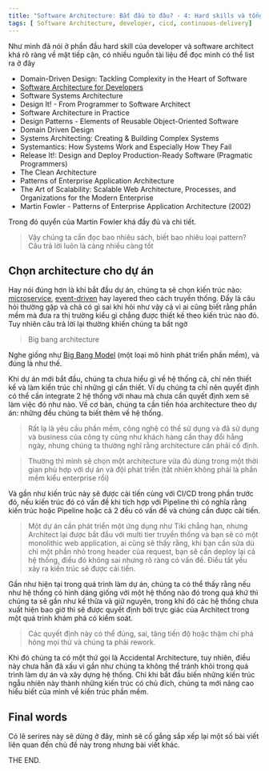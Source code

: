 ```yaml
---
title: "Software Architecture: Bắt đầu từ đâu? - 4: Hard skills và tổng kết"
tags: [ Software Architecture, developer, cicd, continuous-delivery]
---
```


Như mình đã nói ở phần đầu hard skill của developer và software architect khá rõ ràng về mặt tiếp cận, có nhiều nguồn
tài liệu để đọc mình có thể list ra ở đây

* Domain-Driven Design: Tackling Complexity in the Heart of Software
* [Software Architecture for Developers](https://leanpub.com/software-architecture-for-developers)
* Software Systems Architecture
* Design It! - From Programmer to Software Architect
* Software Architecture in Practice
* Design Patterns - Elements of Reusable Object-Oriented Software
* Domain Driven Design
* Systems Architecting: Creating & Building Complex Systems
* Systemantics: How Systems Work and Especially How They Fail
* Release It!: Design and Deploy Production-Ready Software (Pragmatic Programmers)
* The Clean Architecture
* Patterns of Enterprise Application Architecture
* The Art of Scalability: Scalable Web Architecture, Processes, and Organizations for the Modern Enterprise
* Martin Fowler - Patterns of Enterprise Application Architecture (2002)

Trong đó quyển của Martin Fowler khá đầy đủ và chi tiết.

> Vậy chúng ta cần đọc bao nhiêu sách, biết bao nhiêu loại pattern? Câu trả lời luôn là càng nhiều càng tốt

## Chọn architecture cho dự án

Hay nói đúng hơn là khi bắt đầu dự án, chúng ta sẽ chọn kiến trúc nào: [microservice](microservice), [event-driven](event-driven) hay layered theo cách
truyền thống.
Đấy là câu hỏi thường gặp và chả có gì sai khi hỏi như vậy cả vì ai cũng biết rằng phần mềm mà đưa ra thị trường kiểu gì
chẳng được thiết kế theo kiến trúc nào đó.
Tuy nhiên câu trả lời lại thường khiến chúng ta bất ngờ
> Big bang architecture

Nghe giống như [Big Bang Model](big-bang-model) (một loại mô hình phát triển phần mềm), và đúng là như thế.

Khi dự án mới bắt đầu, chúng ta chưa hiểu gì về hệ thống cả, chỉ nên thiết kế và làm kiến trúc chỉ những gì cần thiết.
Ví dụ chúng ta chỉ nên quyết định có thể cần integrate 2 hệ thống với nhau mà chưa cần quyết định xem sẽ làm việc đó như
nào. Về cơ bản, chúng ta cần tiến hóa architecture theo dự án: những đều chúng ta biết thêm về hệ thống.
> Rất lạ là yêu cầu phần mềm, công nghệ có thể sử dụng và đã sử dụng và business của công ty cũng như khách hàng cần
> thay đổi hằng ngày, nhưng chúng ta thường nghĩ rằng architecture cần phải cố định.

> Thường thì mình sẽ chọn một architecture vừa đủ dùng trong một thời gian phù hợp với dự án và đội phát triển (tất
> nhiên không phải là phần mềm kiểu enterprise rồi)

Và gần như kiến trúc này sẽ được cải tiến cùng với CI/CD trong phần trước đó, nếu kiến trúc đó có vấn đề khi tích hợp
với Pipeline thì có nghĩa rằng kiến trúc hoặc Pipeline hoặc cả 2 đều có vấn đề và chúng cần được cải tiến.

> Một dự án cần phát triển một ứng dụng như Tiki chẳng hạn, nhưng Architect lại được bắt đầu với multi tier truyền thống
> và bạn sẽ có một monolithic web application, ai cũng sẽ thấy rằng, khi bạn cần sửa dù chỉ một phần nhỏ trong header của
> request, bạn sẽ cần deploy lại cả hệ thống, điều đó không sai nhưng rõ ràng có vấn đề. Điều tất yếu xảy ra kiến trúc sẽ
> được cải tiến.

Gần như hiện tại trong quá trình làm dự án, chúng ta có thể thấy rằng nếu như hệ thống có hình dáng giống với một hệ
thống nào đó trong quá khứ thì chúng ta sẽ gần như kế thừa và giữ nguyên, trong khi đó các hệ thống chưa xuất hiện bao
giờ thì sẽ được quyết định bởi trực giác của Architect trong một quá trình khám phá có kiểm soát.
> Các quyết định này có thể đúng, sai, tăng tiến độ hoặc thậm chí phá hỏng mọi thứ và chúng ta phải rework.

Khi đó chúng ta có một thứ gọi là Accidental Architecture, tuy nhiên, điều này chưa hẳn đã xấu vì gần như chúng ta không
thể tránh khỏi trong quá trình làm dự án và xây dựng hệ thống. Chỉ khi bắt đầu biến những kiến trúc ngẫu nhiên này thành
những kiến trúc có chủ đích, chúng ta mới nâng cao hiểu biết của mình về kiến trúc phần mềm.

## Final words

Có lẽ serires này sẽ dừng ở đây, mình sẽ cố gắng sắp xếp lại một số bài viết liên quan đến chủ đề này trong nhưng bài
viết khác.

THE END.